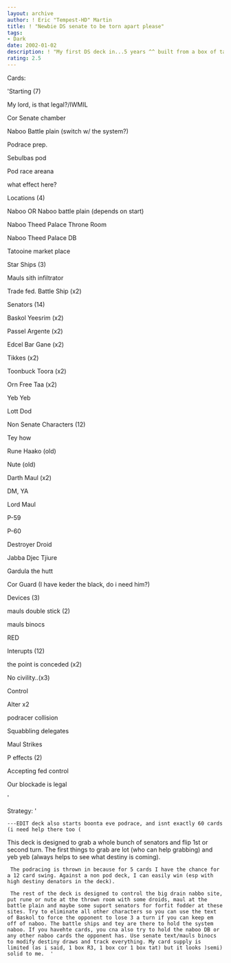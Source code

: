 ```yaml
---
layout: archive
author: ! Eric "Tempest-HD" Martin
title: ! "Newbie DS senate to be torn apart please"
tags:
- Dark
date: 2002-01-02
description: ! "My first DS deck in...5 years ^^ built from a box of tat, a box of cor and a box of ref III."
rating: 2.5
---
```

Cards: 

'Starting (7)


My lord, is that legal?/IWMIL


Cor Senate chamber

Naboo Battle plain (switch w/ the system?)

Podrace prep.

Sebulbas pod

Pod race areana

what effect here?


Locations (4)

Naboo OR Naboo battle plain (depends on start)

Naboo Theed Palace Throne Room

Naboo Theed Palace DB

Tatooine market place


Star Ships (3)

Mauls sith infiltrator

Trade fed. Battle Ship (x2)


Senators (14)

Baskol Yeesrim (x2)

Passel Argente (x2)

Edcel Bar Gane (x2)

Tikkes (x2)

Toonbuck Toora (x2)

Orn Free Taa (x2)

Yeb Yeb

Lott Dod


Non Senate Characters (12)

Tey how

Rune Haako (old)

Nute (old)

Darth Maul (x2)

DM, YA

Lord Maul

P-59

P-60

Destroyer Droid

Jabba Djec Tjiure

Gardula the hutt

Cor Guard (I have keder the black, do i need him?)


Devices (3)

mauls double stick (2)

mauls binocs 


RED


Interupts (12)

the point is conceded (x2)

No civility..(x3)

Control

Alter x2

podracer collision

Squabbling delegates

Maul Strikes


P effects (2)

Accepting fed control

Our blockade is legal


'

Strategy: '

    ---EDIT deck also starts boonta eve podrace, and isnt exactly 60 cards (i need help there too (



 This deck is designed to grab a whole bunch of senators and flip 1st or second turn. The first things to grab are lot (who can help grabbing) and yeb yeb (always helps to see what destiny is coming). 

     The podracing is thrown in because for 5 cards I have the chance for a 12 card swing. Against a non pod deck, I can easily win (esp with high destiny denators in the deck). 

     The rest of the deck is designed to control the big drain nabbo site, put rune or nute at the thrown room with some droids, maul at the battle plain and maybe some suport senators for forfit fodder at these sites. Try to eliminate all other characters so you can use the text of Baskol to force the opponent to lose 3 a turn if you can keep em off of naboo. The battle ships and tey are there to hold the system naboo. If you havehte cards, you cna also try to hold the naboo DB or any other naboo cards the opponent has. Use senate text/mauls binocs to modify destiny draws and track everything. My card supply is limited (as i said, 1 box R3, 1 box cor 1 box tat) but it looks )semi) solid to me.  '